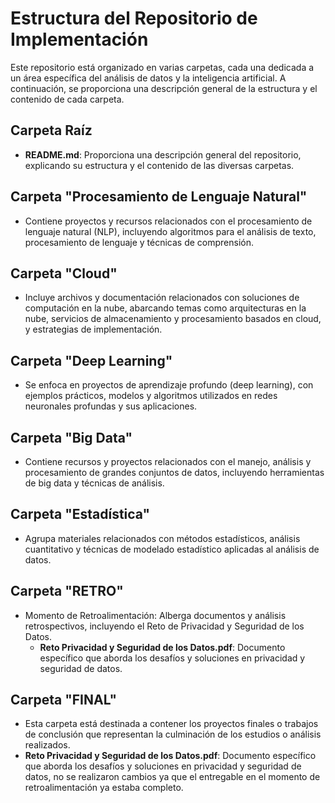 # Estructura del Repositorio de Implementación

Este repositorio está organizado en varias carpetas, cada una dedicada a un área específica del análisis de datos y la inteligencia artificial. A continuación, se proporciona una descripción general de la estructura y el contenido de cada carpeta.

## Carpeta Raíz
- **README.md**: Proporciona una descripción general del repositorio, explicando su estructura y el contenido de las diversas carpetas.

## Carpeta "Procesamiento de Lenguaje Natural"
- Contiene proyectos y recursos relacionados con el procesamiento de lenguaje natural (NLP), incluyendo algoritmos para el análisis de texto, procesamiento de lenguaje y técnicas de comprensión.

## Carpeta "Cloud"
- Incluye archivos y documentación relacionados con soluciones de computación en la nube, abarcando temas como arquitecturas en la nube, servicios de almacenamiento y procesamiento basados en cloud, y estrategias de implementación.

## Carpeta "Deep Learning"
- Se enfoca en proyectos de aprendizaje profundo (deep learning), con ejemplos prácticos, modelos y algoritmos utilizados en redes neuronales profundas y sus aplicaciones.

## Carpeta "Big Data"
- Contiene recursos y proyectos relacionados con el manejo, análisis y procesamiento de grandes conjuntos de datos, incluyendo herramientas de big data y técnicas de análisis.

## Carpeta "Estadística"
- Agrupa materiales relacionados con métodos estadísticos, análisis cuantitativo y técnicas de modelado estadístico aplicadas al análisis de datos.

## Carpeta "RETRO"
- Momento de Retroalimentación: Alberga documentos y análisis retrospectivos, incluyendo el Reto de Privacidad y Seguridad de los Datos.
  - **Reto Privacidad y Seguridad de los Datos.pdf**: Documento específico que aborda los desafíos y soluciones en privacidad y seguridad de datos.

## Carpeta "FINAL"
- Esta carpeta está destinada a contener los proyectos finales o trabajos de conclusión que representan la culminación de los estudios o análisis realizados.
-  **Reto Privacidad y Seguridad de los Datos.pdf**: Documento específico que aborda los desafíos y soluciones en privacidad y seguridad de datos, no se realizaron cambios ya que el entregable en el momento de retroalimentación ya estaba completo. 




